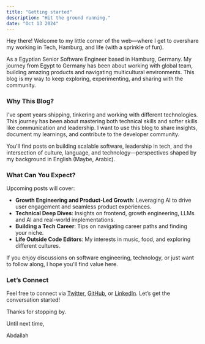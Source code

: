 ```yaml
---
title: "Getting started"
description: "Hit the ground running."
date: "Oct 13 2024"
---
```


Hey there! Welcome to my little corner of the web—where I get to overshare my working in Tech, Hamburg, and life (with a sprinkle of fun).

As a Egyptian Senior Software Engineer based in Hamburg, Germany. My journey from Egypt to Germany has been about working with global team, building amazing products and navigating multicultural environments. This blog is my way to keep exploring, experimenting, and sharing with the community.

### Why This Blog?
I've spent years shipping, tinkering and working with different technologies. This journey has been about mastering both technical skills and softer skills like communication and leadership. I want to use this blog to share insights, document my learnings, and contribute to the developer community.

You'll find posts on building scalable software, leadership in tech, and the intersection of culture, language, and technology—perspectives shaped by my background in English (Maybe, Arabic).

### What Can You Expect?
Upcoming posts will cover:

- **Growth Engineering and Product-Led Growth**: Leveraging AI to drive user engagement and seamless product experiences.
- **Technical Deep Dives**: Insights on frontend, growth engineering, LLMs and AI and real-world implementations.
- **Building a Tech Career**: Tips on navigating career paths and finding your niche.
- **Life Outside Code Editors**: My interests in music, food, and exploring different cultures.

If you enjoy discussions on software engineering, technology, or just want to follow along, I hope you'll find value here.

### Let’s Connect
Feel free to connect via [Twitter](https://twitter.com/AbdallahAHO), [GitHub](https://github.com/AbdallahAHO), or [LinkedIn](https://www.linkedin.com/in/AbdallahAHO). Let’s get the conversation started!

Thanks for stopping by.

Until next time,

Abdallah